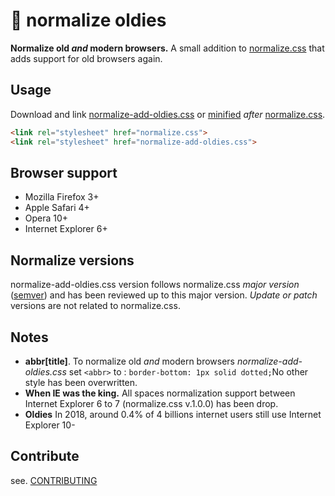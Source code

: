 # 🦕 normalize oldies

**Normalize old *and* modern browsers.**
A small addition to [normalize.css](https://github.com/necolas/normalize.css) that adds support for old browsers again.


## Usage

Download and link [normalize-add-oldies.css](normalize-add-oldies.css) or [minified](min/normalize-add-oldies.min.css) *after* [normalize.css](https://github.com/necolas/normalize.css).

```html
<link rel="stylesheet" href="normalize.css">
<link rel="stylesheet" href="normalize-add-oldies.css">
```

## Browser support

- Mozilla Firefox 3+
- Apple Safari 4+
- Opera 10+
- Internet Explorer 6+

## Normalize versions

normalize-add-oldies.css version follows normalize.css *major version* ([semver](https://semver.org/spec/v2.0.0.html)) and has been reviewed up to this major version. *Update or patch* versions are not related to normalize.css.

## Notes

- **abbr[title]**. To normalize old *and* modern browsers *normalize-add-oldies.css*  set `<abbr>` to : `border-bottom: 1px solid dotted;`No other style has been overwritten.
- **When IE was the king.** All spaces normalization support between Internet Explorer 6 to 7 (normalize.css v.1.0.0) has been drop.
-  **Oldies** In 2018, around 0.4% of 4 billions internet users still use Internet Explorer 10-

## Contribute

see. [CONTRIBUTING](CONTRIBUTING.md)
